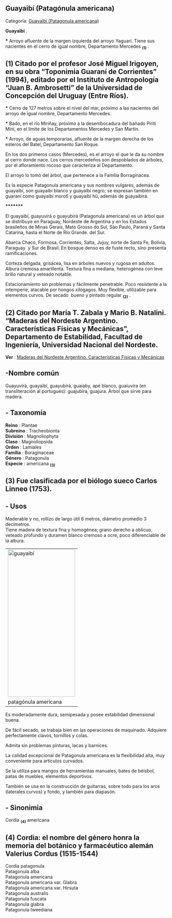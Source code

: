 ## Guayaibí (Patagónula americana)

Categoría: [Guayaibí (Patagonula americana)](http://descubrircorrientes.com.ar/2012/index.php/2595-geografia/6-fitogeografia/arboles/guayaibi-patagonula-americana)

**Guayaibí** .

**\*** Arroyo afluente de la margen izquierda del arroyo Yaguarí. Tiene sus nacientes en el cerro de igual nombre, Departamento Mercedes <sub><strong><span><span> (1)</span></span></strong></sub> .

## **(1)** Citado por el profesor José Miguel Irigoyen, en su obra “Toponimia Guaraní de Corrientes” (1994), editado por el Instituto de Antropología “Juan B. Ambrosetti” de la Universidad de Concepción del Uruguay (Entre Ríos).

**\*** Cerro de 127 metros sobre el nivel del mar, próximo a las nacientes del arroyo de igual nombre, Departamento Mercedes.

**\*** Bado, en el río Miriñay, próximo a la desembocadura del bañado Piriti Miní, en el límite de los Departamentos Mercedes y San Martín.

**\*** Arroyo, de aguas temporarias, afluente de la margen derecha de los esteros del Batel, Departamento San Roque.

En los dos primeros casos (Mercedes), es el arroyo el que le da su nombre al cerro donde nace. Los cerros mercedeños son despoblados de árboles, por el afloramiento rocoso que caracteriza al Departamento.

El arroyo lo tomó del árbol, que pertenece a la Familia Borraginacea.

Es la especie Patagonula americana y sus nombres vulgares, además de guayaibí, son guayaibí blanco y guayaibí negro; se expresan también en guaraní como guayaibí morotĩ y guayaibí hũ, además de guayaibirá.

**\*\*\*\*\*\*\***

El guayaibí, guayuvirá o guayubirá (Patagonula americana) es un árbol que se distribuye en Paraguay, Nordeste de Argentina y en los Estados brasileños de Minas Gerais, Mato Grosso do Sul, São Paulo, Paraná y Santa Catarina, hasta el Norte de Río Grande. del Sur.

Abarca Chaco, Formosa, Corrientes, Salta, Jujuy, norte de Santa Fe, Bolivia, Paraguay  y Sur de Brasil. En bosque denso es de fuste recto, sino presenta ramificaciones.

Corteza delgada, grisácea, lisa en árboles nuevos y rugosa en adultos. Albura cremosa amarillenta. Textura fina a mediana, heterogénea con leve brillo natural y veteado notable.

Estacionamiento sin problemas y fácilmente penetrable. Poco resistente a la intemperie, atacable por hongos xilógagos. Muy flexible, utilizable para elementos curvos. De secado  bueno y pintado regular <sub><strong><span><span>(2)</span></span></strong></sub> .

## **(2)** Citado por María T. Zabala y Mario B. Natalini. “Maderas del Nordeste Argentino. Características Físicas y Mecánicas”, Departamento de Estabilidad, Facultad de Ingeniería, Universidad Nacional del Nordeste.

**Ver** : [Maderas del Nordeste Argentino. Características Físicas y Mecánicas](http://descubrircorrientes.com.ar/2012/index.php/2595-geografia/6-fitogeografia/arboles/index.php?option=com_content&view=category&id=3325&Itemid=497)

## **\-Nombre común**

Guayuvirá, guayaibí, guayubirá, guaiaby, apé blanco, guaiuvira (en transliteración al portugués): guajubira, guajura. Árbol que sirve para madera.

## **\- Taxonomía**

**Reino** : Plantae  
**Subreino** : Tracheobionta  
**División** : Magnoliophyta  
**Clase** : Magnoliopsida  
**Orden** : Lamiales  
**Familia** : Boraginaceae  
**Género** : Patagonula  
**Especie** : americana <sub><strong><span><span> (3)</span></span></strong></sub>

## **(3)** Fue clasificada por el biólogo sueco Carlos Linneo (1753).

## **\- Usos**

Maderable y no, rollizo de largo útil 6 metros, diámetro promedio 3 decímetros.  
Tiene madera de textura fina y homogénea; grano derecho a oblicuo, veteado profundo y duramen blanco cremoso a ocre, poco diferenciable de la albura.

<table><tbody><tr><td><img src="http://descubrircorrientes.com.ar/2012/index.php/2595-geografia/6-fitogeografia/arboles/images/fotos_de_geografia/guayaibi.jpg" width="209" height="458" alt="guayaibí"></td></tr><tr><td><span><span><span>patagónula americana</span></span></span></td></tr></tbody></table>

Es moderadamente dura, semipesada y posee estabilidad dimensional buena.

De fácil secado, se trabaja bien en las operaciones de maquinado. Adquiere perfectamente clavos, tornillos y colas.

Admita sin problemas pinturas, lacas y barnices.

La calidad excepcional de Patagonula americana es la flexibilidad alta, muy conveniente para artículos curvados.

Se la utiliza para mangos de herramientas manuales, bates de béisbol, patas de muebles, elementos deportivos.

También se usa en la construcción de guitarras, sobre todo para los aros (laterales curvos) y fondo, y también para diapasón.

## **\- Sinonimia**

Cordia <sub><strong><span><span>(4)</span></span></strong></sub> americana

## **(4)** Cordia: el nombre del género honra la memoria del botánico y farmacéutico alemán Valerius Cordus (1515-1544)

Cordia patagonula  
Patagonula alba  
Patagonula americana  
Patagonula americana var. Glabra  
Patagonula americana var. Hirsuta  
Patagonula australis  
Patagonula fuscata  
Patagonula glabra  
Patagonula tweediana